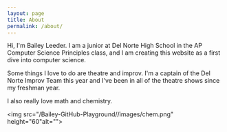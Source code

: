 ```yaml
---
layout: page
title: About
permalink: /about/
---
```


Hi, I'm Bailey Leeder. I am a junior at Del Norte High School in the AP Computer Science Principles class, and I am creating this website as a first dive into computer science.

Some things I love to do are theatre and improv. I'm a captain of the Del Norte Improv Team this year and I've been in all of the theatre shows since my freshman year. 

I also really love math and chemistry.

<img src="/Bailey-GitHub-Playground//images/chem.png" height="60"alt=""> </img>

